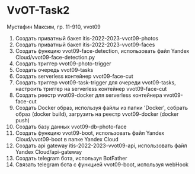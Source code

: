 # VvOT-Task2

Мустафин Максим, гр. 11-910, vvot09

1) Создать приватный бакет itis-2022-2023-vvot09-photos
2) Создать приватный бакет itis-2022-2023-vvot09-faces
3) Создать функцию vvot09-face-detection, использовать файл Yandex Cloud/vvot09-face-detection.py
4) Создать триггер vvot09-photo-trigger
5) Создать очередь vvot09-tasks
6) Создать serverless контейнер vvot09-face-cut
7) Создать триггер vvot09-task-trigger для очереди vvot09-tasks, настроить триггер на serverless контейнер vvot09-face-cut
8) Создать реестр vvot09-docker для serverless контейнера vvot09-face-cut
9) Создать Docker образ, используя файлы из папки 'Docker', собрать образ (docker build),
загрузить на реестр vvot09-docker (docker push)
10) Создать базу данных vvot09-db-photo-face
11) Создать функцию vvot09-boot, использовать файл Yandex Cloud/vvot09-boot в папке Yandex Cloud
12) Создать api gateway itis-2022-2023-vvot09-api, использовать файл Yandex Cloud/api-gateway
13) Создать telegram бота, используя BotFather
14) Связать telegram бота с функцией vvot09-boot, используя webHook